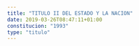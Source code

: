 ```yaml
---
title: "TITULO II DEL ESTADO Y LA NACION"
date: 2019-03-26T08:47:11+01:00
constitucion: "1993"
type: "titulo"
---
```



